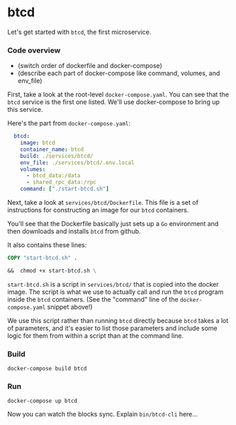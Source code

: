 # btcd

Let's get started with `btcd`, the first microservice.

### Code overview

- (switch order of dockerfile and docker-compose)
- (describe each part of docker-compose like command, volumes, and env_file)

First, take a look at the root-level `docker-compose.yaml`. You can see that
the `btcd` service is the first one listed. We'll use docker-compose to bring
up this service.

Here's the part from `docker-compose.yaml`:

```yaml
  btcd:
    image: btcd
    container_name: btcd
    build: ./services/btcd/
    env_file: ./services/btcd/.env.local
    volumes:
      - btcd_data:/data
      - shared_rpc_data:/rpc
    command: ["./start-btcd.sh"]
```

Next, take a look at `services/btcd/Dockerfile`. This file is a set of
instructions for constructing an image for our `btcd` containers.

You'll see that the Dockerfile basically just sets up a `Go` environment and
then downloads and installs `btcd` from github.

It also contains these lines:

```dockerfile
COPY "start-btcd.sh" .
```
```dockerfile
&&  chmod +x start-btcd.sh \
```

`start-btcd.sh` is a script in `services/btcd/` that is copied into the docker
image. The script is what we use to actually call and run the `btcd` program
inside the `btcd` containers. (See the "command" line of the
`docker-compose.yaml` snippet above!)

We use this script rather than running `btcd` directly because `btcd` takes a
lot of parameters, and it's easier to list those parameters and include some
logic for them from within a script than at the command line.

### Build

```
docker-compose build btcd
```

### Run

```
docker-compose up btcd
```

Now you can watch the blocks sync. Explain `bin/btcd-cli` here...